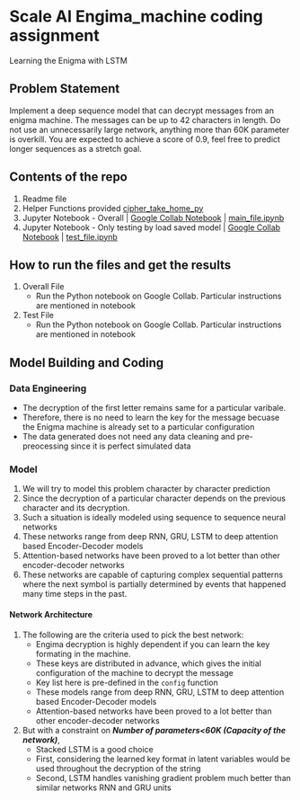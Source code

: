 # Scale AI Engima_machine coding assignment
Learning the Enigma with LSTM
## Problem Statement ##

Implement a deep sequence model that can decrypt messages from an enigma machine. The messages can be up to 42 characters in length. Do not use an unnecessarily large network, anything more than 60K parameter is overkill.
You are expected to achieve a score of 0.9, feel free to predict longer sequences as a stretch goal.

## Contents of the repo ##

1. Readme file
2. Helper Functions provided [cipher_take_home_py]()
3. Jupyter Notebook - Overall | [Google Collab Notebook](https://colab.research.google.com/drive/1uYrSfZqJTLRHxzXmY-3TBrpzX2ww3_GY) | [main_file.ipynb]()
4. Jupyter Notebook - Only testing by load saved model | [Google Collab Notebook](https://colab.research.google.com/drive/10wDGdFqsf93PONiIFHibaZUFzbxIQfHh) | [test_file.ipynb]()


## How to run the files and get the results ##

1. Overall File
    * Run the Python notebook on Google Collab. Particular instructions are mentioned in notebook
2. Test File
    * Run the Python notebook on Google Collab. Particular instructions are mentioned in notebook

## Model Building and Coding ##
### Data Engineering ###

- The decryption of the first letter remains same for a particular varibale.
- Therefore, there is no need to learn the key for the message becuase the Enigma machine is already set to a particular configuration
- The data generated does not need any data cleaning and pre-preocessing since it is perfect simulated data

### Model ###

1. We will try to model this problem character by character prediction
2. Since the decryption of a particular character depends on the previous character and its decryption. 
3. Such a situation is ideally modeled using sequence to sequence neural networks
4. These networks range from deep RNN, GRU, LSTM to deep attention based Encoder-Decoder models
5. Attention-based networks have been proved to a lot better than other encoder-decoder networks
6. These networks are capable of capturing complex sequential patterns where the next symbol is partially determined by events that happened many time steps in the past.

#### Network Architecture ####
1. The following are the criteria used to pick the best network: 
    - Engima decryption is highly dependent if you can learn the key formating in the machine. 
    - These keys are distributed in advance, which gives the initial configuration of the machine to decrypt the message
    - Key list here is pre-defined in the `config` function
    - These models range from deep RNN, GRU, LSTM to deep attention based Encoder-Decoder models
    - Attention-based networks have been proved to a lot better than other encoder-decoder networks
2. But with a constraint on ***Number of parameters<60K (Capacity of the network)***, 
    - Stacked LSTM is a good choice 
    - First, considering the learned key format in latent variables would be used throughout the decryption of the string
    - Second, LSTM handles vanishing gradient problem much better than similar networks RNN and GRU units
